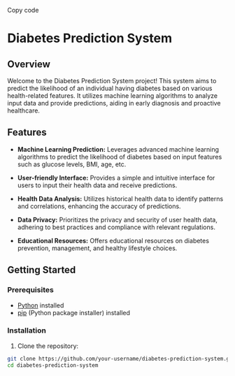 Copy code
# Diabetes Prediction System

## Overview

Welcome to the Diabetes Prediction System project! This system aims to predict the likelihood of an individual having diabetes based on various health-related features. It utilizes machine learning algorithms to analyze input data and provide predictions, aiding in early diagnosis and proactive healthcare.

## Features

- **Machine Learning Prediction:** Leverages advanced machine learning algorithms to predict the likelihood of diabetes based on input features such as glucose levels, BMI, age, etc.

- **User-friendly Interface:** Provides a simple and intuitive interface for users to input their health data and receive predictions.

- **Health Data Analysis:** Utilizes historical health data to identify patterns and correlations, enhancing the accuracy of predictions.

- **Data Privacy:** Prioritizes the privacy and security of user health data, adhering to best practices and compliance with relevant regulations.

- **Educational Resources:** Offers educational resources on diabetes prevention, management, and healthy lifestyle choices.

## Getting Started

### Prerequisites

- [Python](https://www.python.org/) installed
- [pip](https://pypi.org/project/pip/) (Python package installer) installed

### Installation

1. Clone the repository:

```bash
git clone https://github.com/your-username/diabetes-prediction-system.git
cd diabetes-prediction-system
